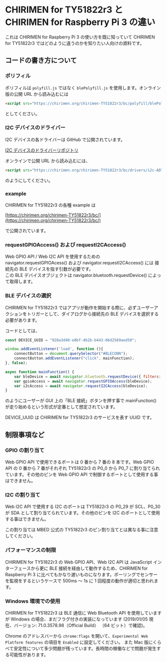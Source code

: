 # CHIRIMEN for TY51822r3 と CHIRIMEN for Raspberry Pi 3 の違い

これは CHIRIMEN for Raspberry Pi 3 の使い方を既に知っていて CHIRIMEN for TY51822r3 ではどのように違うのかを知りたい人向けの資料です。

## コードの書き方について

### ポリフィル
ポリフィルは `polyfill.js` ではなく `blePolyfill.js` を使用します。オンライン版の公開 URL から読み込むには

```html
<script src="https://chirimen.org/chirimen-TY51822r3/bc/polyfill/blePolyfill.js"></script>
```
としてください。

### I2C デバイスのドライバー

I2C デバイスの各ドライバーは GitHub で公開されています。

[I2C デバイスのドライバーリポジトリ](https://github.com/chirimen-oh/chirimen-TY51822r3/tree/master/bc/drivers)

オンラインで公開 URL から読み込むには、

```html
<script src="https://chirimen.org/chirimen-TY51822r3/bc/drivers/i2c-ADT7410.js"></script>
```
のようにしてください。

### example 

CHIRIMEN for TY51822r3 の各種 example は  

 [https://chirimen.org/chirimen-TY51822r3/bc/](https://chirimen.org/chirimen-TY51822r3/bc/)  
 
で公開されています。


### requestGPIOAccess() および requestI2CAccess()

Web GPIO API / Web I2C API を使用するための navigator.requestGPIOAcess() および navigator.requestI2CAccess() には 接続先の BLE デバイスを指す引数が必要です。  
この BLE デバイスオブジェクトは navigator.bluetooth.requestDevice() によって取得します。

### BLE デバイスの選択

CHIRIMEN for TY51822r3 ではアプリが動作を開始する際に、必ずユーザーアクションをトリガーとして、ダイアログから接続先の BLE デバイスを選択する必要があります。

コードとしては、
```javascript
const DEVICE_UUID = "928a3d40-e8bf-4b2b-b443-66d2569aed50";

window.addEventListener('load', function (){
    connectButton = document.querySelector("#BLECONN");
    connectButton.addEventListener("click", mainFunction);
}, false);

async function mainFunction() {
    var bleDevice = await navigator.bluetooth.requestDevice({ filters: [{ services: [DEVICE_UUID] }] });
    var gpioAccess = await navigator.requestGPIOAccess(bleDevice);
    var i2cAccess = await navigator.requestI2CAccess(bleDevice);
}
```

のようにユーザーが GUI 上の「BLE 接続」ボタンを押す事で mainFunction() が走り始めるという形式が定番として想定されています。

DEVICE_UUID は CHIRIMEN for TY51822r3 のサービスを表す UUID です。

## 制限事項など

### GPIO の割り当て

Web GPIO API で使用できるポートは 0 番から 7 番の 8 本です。Web GPIO API の 0 番から 7 番がそれぞれ TY51822r3 の P0_0 から P0_7 に割り当てられています。その他のピンを Web GPIO API で制御するポートとして使用する事はできません。

### I2C の割り当て

Web I2C API で使用する I2C のポートは TY51822r3 の P0_29 が SCL、P0_30 が SDA として割り当てられています。その他のピンを I2C のポートとして使用する事はできません。

この割り当ては MBED 公式の TY51822r3 のピン割り当てとは異なる事に注意してください。

### パフォーマンスの制限

CHIRIMEN for TY51822r3 の Web GPIO API、Web I2C API は JavaScript インターフェースから更に BLE 接続を経由して動作するため、CHIRIMEN for Raspberry Pi 3 に比べてもかなり遅いものになります。ポーリングでセンサーを監視をするというケースで 500ms ～ 1s に 1 回程度の動作が適切と思われます。

### Windows 環境での使用

CHIRIMEN for TY51822r3 は BLE 通信に Web Bluetooth API を使用していますが Windows の場合、まだフラグ付きの実装になっています
(2019/01/05 現在、バージョン: 71.0.3578.98（Official Build） （64 ビット）で確認)。

Chrome のアドレスバーから `chrome:flags` を開いて、`Experimental Web Platform features` の項目を `Enabled` に設定してください。
また Mac 版にくらべて安定性について多少問題が残っています。長時間の稼働などで問題が発生する可能性があります。

